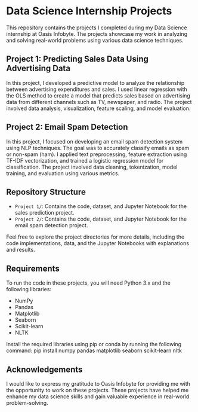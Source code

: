 # Data Science Internship Projects

This repository contains the projects I completed during my Data Science internship at Oasis Infobyte. The projects showcase my work in analyzing and solving real-world problems using various data science techniques.

## Project 1: Predicting Sales Data Using Advertising Data

In this project, I developed a predictive model to analyze the relationship between advertising expenditures and sales. I used linear regression with the OLS method to create a model that predicts sales based on advertising data from different channels such as TV, newspaper, and radio. The project involved data analysis, visualization, feature scaling, and model evaluation.

## Project 2: Email Spam Detection

In this project, I focused on developing an email spam detection system using NLP techniques. The goal was to accurately classify emails as spam or non-spam (ham). I applied text preprocessing, feature extraction using TF-IDF vectorization, and trained a logistic regression model for classification. The project involved data cleaning, tokenization, model training, and evaluation using various metrics.

## Repository Structure

- `Project 1/`: Contains the code, dataset, and Jupyter Notebook for the sales prediction project.
- `Project 2/`: Contains the code, dataset, and Jupyter Notebook for the email spam detection project.

Feel free to explore the project directories for more details, including the code implementations, data, and the Jupyter Notebooks with explanations and results.

## Requirements

To run the code in these projects, you will need Python 3.x and the following libraries:
- NumPy
- Pandas
- Matplotlib
- Seaborn
- Scikit-learn
- NLTK

Install the required libraries using pip or conda by running the following command:
pip install numpy pandas matplotlib seaborn scikit-learn nltk

## Acknowledgements

I would like to express my gratitude to Oasis Infobyte for providing me with the opportunity to work on these projects. These projects have helped me enhance my data science skills and gain valuable experience in real-world problem-solving.
